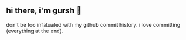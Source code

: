 ## hi there, i'm gursh 👋

don't be too infatuated with my github commit history. i love committing (everything at the end).
